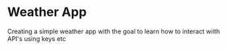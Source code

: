 # Weather App
 Creating a simple weather app with the goal to learn how to interact wiith API's using keys etc
